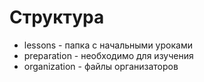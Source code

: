 # Структура

 - lessons - папка с начальными уроками
 - preparation - необходимо для изучения
 - organization - файлы организаторов
 

